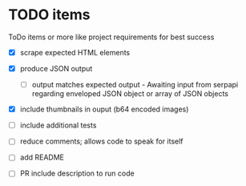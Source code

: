 # TODO items

ToDo items or more like project requirements for best success

- [x] scrape expected HTML elements
- [x] produce JSON output
  - [ ] output matches expected output - Awaiting input from serpapi regarding enveloped JSON object or array of JSON objects
- [x] include thumbnails in ouput (b64 encoded images)
- [ ] include additional tests
- [ ] reduce comments; allows code to speak for itself
- [ ] add README
- [ ] PR include description to run code

